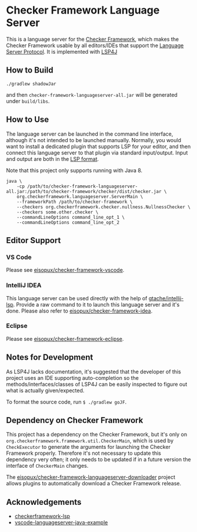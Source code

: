 # Checker Framework Language Server

This is a language server for the [Checker
Framework](https://github.com/typetools/checker-framework), which makes the
Checker Framework usable by all editors/IDEs that support the [Language Server
Protocol](https://microsoft.github.io/language-server-protocol/). It is
implemented with [LSP4J](https://github.com/eclipse/lsp4j)


## How to Build

```shell
./gradlew shadowJar
```

and then `checker-framework-languageserver-all.jar` will be generated under
`build/libs`.


## How to Use

The language server can be launched in the command line interface, although it's
not intended to be launched manually. Normally, you would want to install a
dedicated plugin that supports LSP for your editor, and then connect this
language server to that plugin via standard input/output. Input and output are
both in the [LSP
format](https://microsoft.github.io//language-server-protocol/specifications/specification-3-14/).

Note that this project only supports running with Java 8.

```shell
java \
    -cp /path/to/checker-framework-languageserver-all.jar:/path/to/checker-framework/checker/dist/checker.jar \
    org.checkerframework.languageserver.ServerMain \
    --frameworkPath /path/to/checker-framework \
    --checkers org.checkerframework.checker.nullness.NullnessChecker \
    --checkers some.other.checker \
    --commandLineOptions command_line_opt_1 \
    --commandLineOptions command_line_opt_2
```

## Editor Support

### VS Code

Please see
[eisopux/checker-framework-vscode](https://github.com/eisopux/checker-framework-vscode).

### IntelliJ IDEA

This language server can be used directly with the help of
[gtache/intellij-lsp](https://github.com/gtache/intellij-lsp). Provide a raw
command to it to launch this language server and it's done. Please also refer to
[eisopux/checker-framework-idea](https://github.com/eisopux/checker-framework-idea).

### Eclipse

Please see
[eisopux/checker-framework-eclipse](https://github.com/eisopux/checker-framework-eclipse).


## Notes for Development

As LSP4J lacks documentation, it's suggested that the developer of this project
uses an IDE supporting auto-completion so the methods/interfaces/classes of
LSP4J can be easily inspected to figure out what is actually given/expected.

To format the source code, run `$ ./gradlew goJF`.

## Dependency on Checker Framework

This project has a dependency on the Checker Framework, but it's only
on `org.checkerframework.framework.util.CheckerMain`, which is used by
`CheckExecutor` to generate the arguments for launching the Checker Framework
properly. Therefore it's not necessary to update this dependency very often; it
only needs to be updated if in a future version the interface of `CheckerMain`
changes.

The
[eisopux/checker-framework-languageserver-downloader](https://github.com/eisopux/checker-framework-languageserver-downloader)
project allows plugins to automatically download a Checker Framework release.


## Acknowledgements

- [checkerframework-lsp](https://github.com/adamyy/checkerframework-lsp)
- [vscode-languageserver-java-example](https://github.com/adamvoss/vscode-languageserver-java-example)
